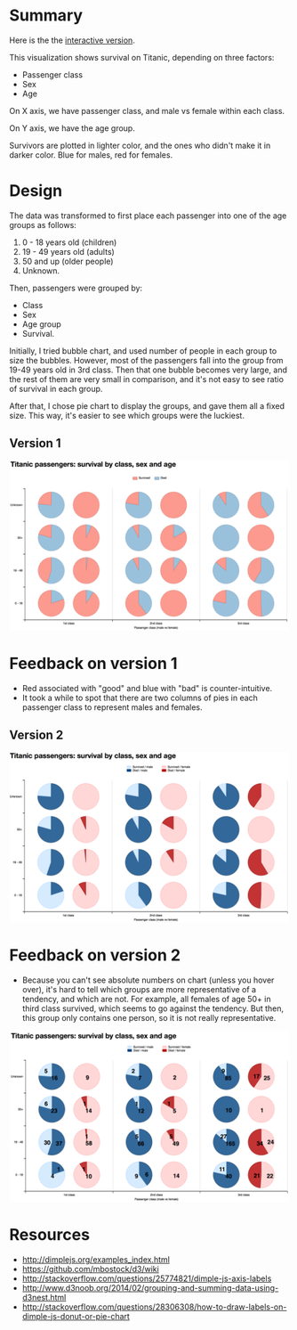 # Summary

Here is the the [interactive version](http://bl.ocks.org/j-bennet/219cf6b3cebc5b93a310308c64231cc6).

This visualization shows survival on Titanic, depending on three factors:
 
* Passenger class
* Sex
* Age

On X axis, we have passenger class, and male vs female within each
class.

On Y axis, we have the age group.

Survivors are plotted in lighter color, and the ones who didn't make it
in darker color. Blue for males, red for females.

# Design

The data was transformed to first place each passenger into one of the
age groups as follows:

1. 0 - 18 years old (children)
2. 19 - 49 years old (adults)
3. 50 and up (older people)
4. Unknown.

Then, passengers were grouped by:

* Class
* Sex
* Age group
* Survival.

Initially, I tried bubble chart, and used number of people in each group
to size the bubbles. However, most of the passengers fall into the group
from 19-49 years old in 3rd class. Then that one bubble becomes very
large, and the rest of them are very small in comparison, and it's not
easy to see ratio of survival in each group.

After that, I chose pie chart to display the groups, and gave them all a
fixed size. This way, it's easier to see which groups were the luckiest.

## Version 1

![Original chart](titanic-1.png "Survival on Titanic, v1")

# Feedback on version 1

* Red associated with "good" and blue with "bad" is counter-intuitive.
* It took a while to spot that there are two columns of pies in
  each passenger class to represent males and females.

## Version 2

![Version 2](titanic-2.png "Survival on Titanic, v2")

# Feedback on version 2

* Because you can't see absolute numbers on chart (unless you hover over),
  it's hard to tell which groups are more representative of a tendency,
  and which are not. For example, all females of age 50+ in third class
  survived, which seems to go against the tendency. But then, this group
  only contains one person, so it is not really representative.

![Version 3](titanic-3.png "Survival on Titanic, v3")

#  Resources

* http://dimplejs.org/examples_index.html
* https://github.com/mbostock/d3/wiki
* http://stackoverflow.com/questions/25774821/dimple-js-axis-labels
* http://www.d3noob.org/2014/02/grouping-and-summing-data-using-d3nest.html
* http://stackoverflow.com/questions/28306308/how-to-draw-labels-on-dimple-js-donut-or-pie-chart
